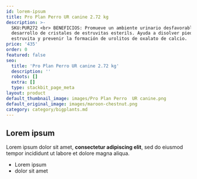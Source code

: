 ```yaml
---
id: lorem-ipsum
title: Pro Plan Perro UR canine 2.72 kg
description: >-
  SKU:PUR272 <br> BENEFICIOS: Promueve un ambiente urinario desfavorable para el
  desarrollo de cristales de estruvitas esterils. Ayuda a disolver piedra de
  estruvita y prevenir la formación de urolitos de oxalato de calcio.
price: '435'
order: 0
featured: false
seo:
  title: 'Pro Plan Perro UR canine 2.72 kg'
  description: ''
  robots: []
  extra: []
  type: stackbit_page_meta
layout: product
default_thumbnail_image: images/Pro Plan Perro  UR canine.png
default_original_image: images/maroon-chestnut.png
category: category/bigplants.md
---
```

## Lorem ipsum

Lorem ipsum dolor sit amet, **consectetur adipiscing elit**, sed do eiusmod tempor incididunt ut labore et dolore magna aliqua.

- Lorem ipsum
- dolor sit amet